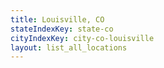 ```yaml
---
title: Louisville, CO
stateIndexKey: state-co
cityIndexKey: city-co-louisville
layout: list_all_locations
---
```

